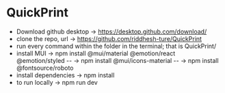 # QuickPrint

- Download github desktop -> https://desktop.github.com/download/
- clone the repo, url -> https://github.com/riddhesh-ture/QuickPrint
- run every command within the folder in the terminal; that is QuickPrint/
- install MUI -> npm install @mui/material @emotion/react @emotion/styled
--            -> npm install @mui/icons-material
--            -> npm install @fontsource/roboto
- install dependencies -> npm install
- to run locally -> npm run dev




